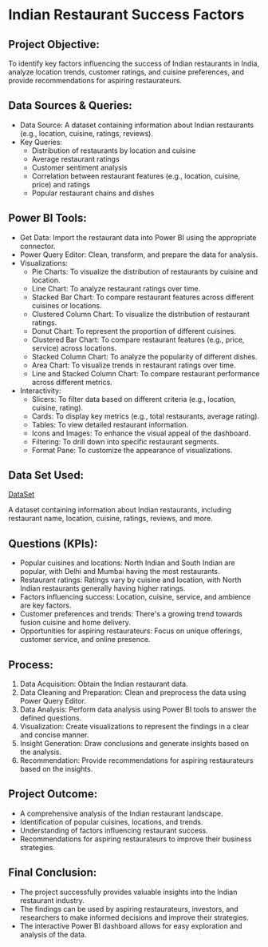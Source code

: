 # Indian Restaurant Success Factors

## Project Objective:
To identify key factors influencing the success of Indian restaurants in India, analyze location trends, customer ratings, and cuisine preferences, and provide recommendations for aspiring restaurateurs.

## Data Sources & Queries:
- Data Source: A dataset containing information about Indian restaurants (e.g., location, cuisine, ratings, reviews).
- Key Queries:
   - Distribution of restaurants by location and cuisine
   - Average restaurant ratings
   - Customer sentiment analysis
   - Correlation between restaurant features (e.g., location, cuisine, price) and ratings
   - Popular restaurant chains and dishes
     
## Power BI Tools:
- Get Data: Import the restaurant data into Power BI using the appropriate connector.
- Power Query Editor: Clean, transform, and prepare the data for analysis.
- Visualizations:
   - Pie Charts: To visualize the distribution of restaurants by cuisine and location.
   - Line Chart: To analyze restaurant ratings over time.
   - Stacked Bar Chart: To compare restaurant features across different cuisines or locations.
   - Clustered Column Chart: To visualize the distribution of restaurant ratings.
   - Donut Chart: To represent the proportion of different cuisines.
   - Clustered Bar Chart: To compare restaurant features (e.g., price, service) across locations.
   - Stacked Column Chart: To analyze the popularity of different dishes.
   - Area Chart: To visualize trends in restaurant ratings over time.
   - Line and Stacked Column Chart: To compare restaurant performance across different metrics.
- Interactivity:
   - Slicers: To filter data based on different criteria (e.g., location, cuisine, rating).
   - Cards: To display key metrics (e.g., total restaurants, average rating).
   - Tables: To view detailed restaurant information.
   - Icons and Images: To enhance the visual appeal of the dashboard.
   - Filtering: To drill down into specific restaurant segments.
   - Format Pane: To customize the appearance of visualizations.

## Data Set Used:
<a href="https://github.com/Simran0721/Analyzing-Indian-Restaurant-Data/blob/main/restaurants.csv">DataSet</a>

A dataset containing information about Indian restaurants, including restaurant name, location, cuisine, ratings, reviews, and more.

## Questions (KPIs):
- Popular cuisines and locations: North Indian and South Indian are popular, with Delhi and Mumbai having the most restaurants.
- Restaurant ratings: Ratings vary by cuisine and location, with North Indian restaurants generally having higher ratings.
- Factors influencing success: Location, cuisine, service, and ambience are key factors.
- Customer preferences and trends: There's a growing trend towards fusion cuisine and home delivery.
- Opportunities for aspiring restaurateurs: Focus on unique offerings, customer service, and online presence.

## Process:
1.	Data Acquisition: Obtain the Indian restaurant data.
2.	Data Cleaning and Preparation: Clean and preprocess the data using Power Query Editor.
3.	Data Analysis: Perform data analysis using Power BI tools to answer the defined questions.
4.	Visualization: Create visualizations to represent the findings in a clear and concise manner.
5.	Insight Generation: Draw conclusions and generate insights based on the analysis.
6.	Recommendation: Provide recommendations for aspiring restaurateurs based on the insights.

## Project Outcome:
- A comprehensive analysis of the Indian restaurant landscape.
- Identification of popular cuisines, locations, and trends.
- Understanding of factors influencing restaurant success.
- Recommendations for aspiring restaurateurs to improve their business strategies.

## Final Conclusion:
- The project successfully provides valuable insights into the Indian restaurant industry.
- The findings can be used by aspiring restaurateurs, investors, and researchers to make informed decisions and improve their strategies.
- The interactive Power BI dashboard allows for easy exploration and analysis of the data.
